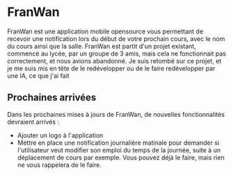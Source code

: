 # FranWan

FranWan est une application mobile opensource vous permettant de recevoir une notification lors du début de votre prochain cours, avec le nom du cours ainsi que la salle.
FranWan est partit d'un projet existant, commencé au lycée, par un groupe de 3 amis, mais cela ne fonctionnait pas correctement, et nous avions abandonné. Je suis retombé sur ce projet, et je me suis mis en tête de le redévelopper ou de le faire redévelopper par une IA, ce que j'ai fait

## Prochaines arrivées

Dans les prochaines mises à jours de FranWan, de nouvelles fonctionnalités devraient arrivés :

- Ajouter un logo à l'application
- Mettre en place une notification journalière matinale pour demander si l'utilisateur veut modifier son emploi du temps de la journée, suite à un déplacement de cours par exemple. Vous pouvez déjà le faire, mais rien ne vous rappelera de le faire.

